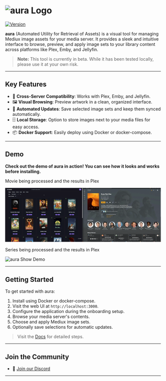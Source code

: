 # <img src="https://raw.githubusercontent.com/mediux-team/aura/master/frontend/public/aura_word_logo.svg" alt="aura Logo" width="130" />

[![Version](https://img.shields.io/endpoint?url=https://raw.githubusercontent.com/mediux-team/aura/master/version.json)](https://github.com/mediux-team/aura/pkgs/container/aura)

**aura** (Automated Utility for Retrieval of Assets) is a visual tool for managing Mediux image assets for your media server. It provides a sleek and intuitive interface to browse, preview, and apply image sets to your library content across platforms like Plex, Emby, and Jellyfin.

> **Note:** This tool is currently in beta. While it has been tested locally, please use it at your own risk.

---

## Key Features

-   🧩 **Cross-Server Compatibility**: Works with Plex, Emby, and Jellyfin.
-   🖼 **Visual Browsing**: Preview artwork in a clean, organized interface.
-   🔁 **Automated Updates**: Save selected image sets and keep them synced automatically.
-   🗄 **Local Storage**: Option to store images next to your media files for easy access.
-   📦 **Docker Support**: Easily deploy using Docker or docker-compose.

---

## Demo

**Check out the demo of aura in action! You can see how it looks and works before installing.**

Movie being processed and the results in Plex

![aura Movie Demo](docs/assets/demo/demo_movie.gif)

Series being processed and the results in Plex

![aura Show Demo](docs/assets/demo/demo_show.gif)

---

## Getting Started

To get started with aura:

1. Install using Docker or docker-compose.
2. Visit the web UI at `http://localhost:3000`.
3. Configure the application during the onboarding setup.
4. Browse your media server's contents.
5. Choose and apply Mediux image sets.
6. Optionally save selections for automatic updates.

> Visit the [Docs](https://mediux-team.github.io/AURA/) for detailed steps.

---

## Join the Community

-   💬 [Join our Discord](https://discord.gg/YAKzwKPwyw)

---
